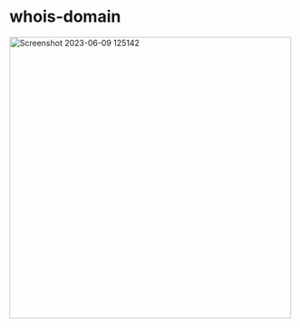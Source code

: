 # whois-domain

<img width="497" alt="Screenshot 2023-06-09 125142" src="https://github.com/keerthisa/whois-domain/assets/107065392/068073dc-a78e-4a11-b4bc-108da833ff6a">
